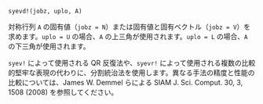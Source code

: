```
syevd!(jobz, uplo, A)
```

対称行列 `A` の固有値（`jobz = N`）または固有値と固有ベクトル（`jobz = V`）を求めます。`uplo = U` の場合、`A` の上三角が使用されます。`uplo = L` の場合、`A` の下三角が使用されます。

`syev!` によって使用される QR 反復法や、`syevr!` によって使用される複数の比較的堅牢な表現の代わりに、分割統治法を使用します。異なる手法の精度と性能の比較については、James W. Demmel らによる SIAM J. Sci. Comput. 30, 3, 1508 (2008) を参照してください。
